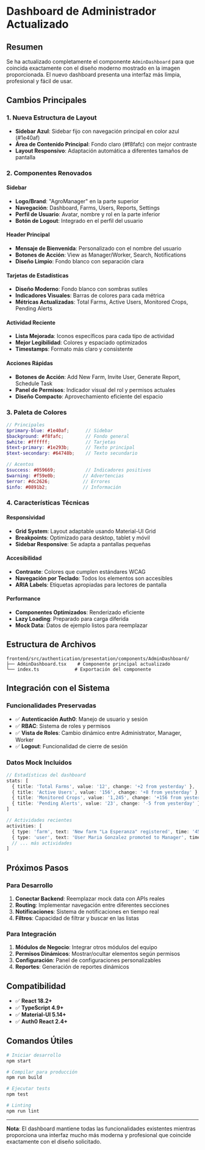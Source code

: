 # Dashboard de Administrador Actualizado

## Resumen
Se ha actualizado completamente el componente `AdminDashboard` para que coincida exactamente con el diseño moderno mostrado en la imagen proporcionada. El nuevo dashboard presenta una interfaz más limpia, profesional y fácil de usar.

## Cambios Principales

### 1. Nueva Estructura de Layout
- **Sidebar Azul**: Sidebar fijo con navegación principal en color azul (#1e40af)
- **Área de Contenido Principal**: Fondo claro (#f8fafc) con mejor contraste
- **Layout Responsivo**: Adaptación automática a diferentes tamaños de pantalla

### 2. Componentes Renovados

#### Sidebar
- **Logo/Brand**: "AgroManager" en la parte superior
- **Navegación**: Dashboard, Farms, Users, Reports, Settings
- **Perfil de Usuario**: Avatar, nombre y rol en la parte inferior
- **Botón de Logout**: Integrado en el perfil del usuario

#### Header Principal
- **Mensaje de Bienvenida**: Personalizado con el nombre del usuario
- **Botones de Acción**: View as Manager/Worker, Search, Notifications
- **Diseño Limpio**: Fondo blanco con separación clara

#### Tarjetas de Estadísticas
- **Diseño Moderno**: Fondo blanco con sombras sutiles
- **Indicadores Visuales**: Barras de colores para cada métrica
- **Métricas Actualizadas**: Total Farms, Active Users, Monitored Crops, Pending Alerts

#### Actividad Reciente
- **Lista Mejorada**: Iconos específicos para cada tipo de actividad
- **Mejor Legibilidad**: Colores y espaciado optimizados
- **Timestamps**: Formato más claro y consistente

#### Acciones Rápidas
- **Botones de Acción**: Add New Farm, Invite User, Generate Report, Schedule Task
- **Panel de Permisos**: Indicador visual del rol y permisos actuales
- **Diseño Compacto**: Aprovechamiento eficiente del espacio

### 3. Paleta de Colores
```scss
// Principales
$primary-blue: #1e40af;      // Sidebar
$background: #f8fafc;        // Fondo general
$white: #ffffff;             // Tarjetas
$text-primary: #1e293b;      // Texto principal
$text-secondary: #64748b;    // Texto secundario

// Acentos
$success: #059669;           // Indicadores positivos
$warning: #f59e0b;          // Advertencias
$error: #dc2626;            // Errores
$info: #0891b2;             // Información
```

### 4. Características Técnicas

#### Responsividad
- **Grid System**: Layout adaptable usando Material-UI Grid
- **Breakpoints**: Optimizado para desktop, tablet y móvil
- **Sidebar Responsive**: Se adapta a pantallas pequeñas

#### Accesibilidad
- **Contraste**: Colores que cumplen estándares WCAG
- **Navegación por Teclado**: Todos los elementos son accesibles
- **ARIA Labels**: Etiquetas apropiadas para lectores de pantalla

#### Performance
- **Componentes Optimizados**: Renderizado eficiente
- **Lazy Loading**: Preparado para carga diferida
- **Mock Data**: Datos de ejemplo listos para reemplazar

## Estructura de Archivos

```
frontend/src/authentication/presentation/components/AdminDashboard/
├── AdminDashboard.tsx    # Componente principal actualizado
└── index.ts             # Exportación del componente
```

## Integración con el Sistema

### Funcionalidades Preservadas
- ✅ **Autenticación Auth0**: Manejo de usuario y sesión
- ✅ **RBAC**: Sistema de roles y permisos
- ✅ **Vista de Roles**: Cambio dinámico entre Administrator, Manager, Worker
- ✅ **Logout**: Funcionalidad de cierre de sesión

### Datos Mock Incluidos
```typescript
// Estadísticas del dashboard
stats: [
  { title: 'Total Farms', value: '12', change: '+2 from yesterday' },
  { title: 'Active Users', value: '156', change: '+8 from yesterday' },
  { title: 'Monitored Crops', value: '1,245', change: '+156 from yesterday' },
  { title: 'Pending Alerts', value: '23', change: '-5 from yesterday' }
]

// Actividades recientes
activities: [
  { type: 'farm', text: 'New farm "La Esperanza" registered', time: '45m ago' },
  { type: 'user', text: 'User Maria Gonzalez promoted to Manager', time: '57m ago' },
  // ... más actividades
]
```

## Próximos Pasos

### Para Desarrollo
1. **Conectar Backend**: Reemplazar mock data con APIs reales
2. **Routing**: Implementar navegación entre diferentes secciones
3. **Notificaciones**: Sistema de notificaciones en tiempo real
4. **Filtros**: Capacidad de filtrar y buscar en las listas

### Para Integración
1. **Módulos de Negocio**: Integrar otros módulos del equipo
2. **Permisos Dinámicos**: Mostrar/ocultar elementos según permisos
3. **Configuración**: Panel de configuraciones personalizables
4. **Reportes**: Generación de reportes dinámicos

## Compatibilidad

- ✅ **React 18.2+**
- ✅ **TypeScript 4.9+**
- ✅ **Material-UI 5.14+**
- ✅ **Auth0 React 2.4+**

## Comandos Útiles

```bash
# Iniciar desarrollo
npm start

# Compilar para producción
npm run build

# Ejecutar tests
npm test

# Linting
npm run lint
```

---

**Nota**: El dashboard mantiene todas las funcionalidades existentes mientras proporciona una interfaz mucho más moderna y profesional que coincide exactamente con el diseño solicitado.
